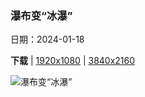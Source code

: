 ### 瀑布变“冰瀑”

日期：2024-01-18

**下载**  |  [1920x1080](https://cn.bing.com/th?id=OHR.PlitviceWinter_ZH-CN0407572344_1920x1080.jpg)  |  [3840x2160](https://cn.bing.com/th?id=OHR.PlitviceWinter_ZH-CN0407572344_UHD.jpg)

![瀑布变“冰瀑”](https://cn.bing.com/th?id=OHR.PlitviceWinter_ZH-CN0407572344_1920x1080.jpg "十六湖国家公园，克罗地亚 (© Massimo_S8/Getty Images)")


